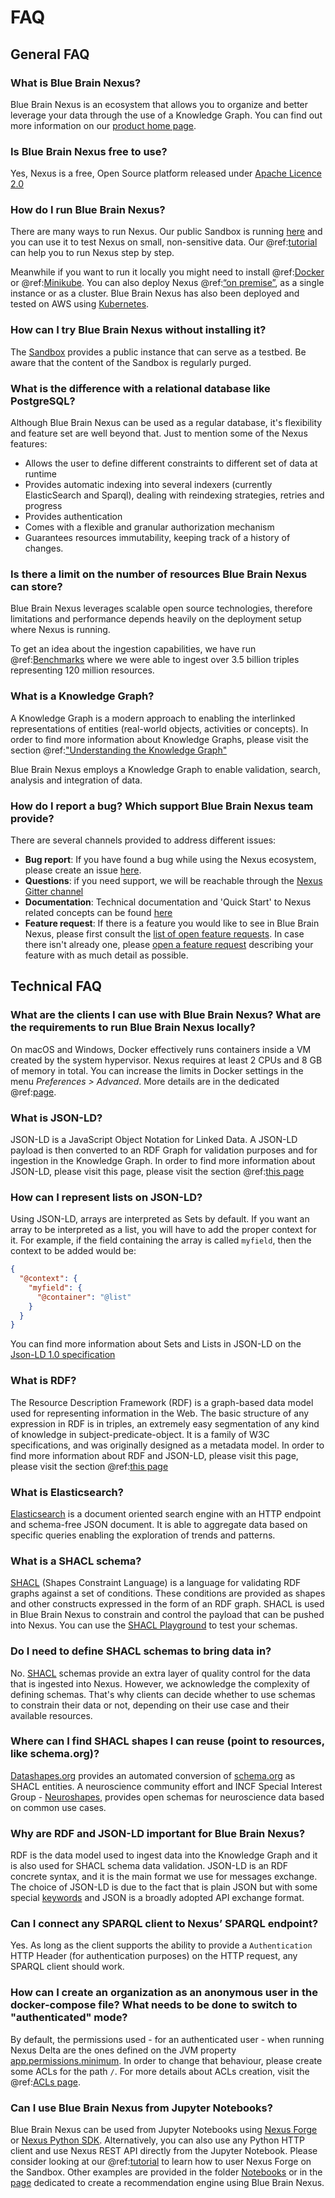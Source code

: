 # FAQ

## General FAQ

### What is Blue Brain Nexus?

Blue Brain Nexus is an ecosystem that allows you to organize and better leverage your data through the use of a Knowledge Graph. You can find out more information on our [product home page](https://bluebrainnexus.io/).

### Is Blue Brain Nexus free to use?

Yes, Nexus is a free, Open Source platform released under [Apache Licence 2.0](https://opensource.org/licenses/Apache-2.0)

### How do I run Blue Brain Nexus?

There are many ways to run Nexus. Our public Sandbox is running [here](https://sandbox.bluebrainnexus.io/web/) and you can use it to test Nexus on small, non-sensitive data. Our @ref:[tutorial](getting-started/try-nexus.md) can help you to run Nexus step by step.

Meanwhile if you want to run it locally you might need to install @ref:[Docker](getting-started/running-nexus.md#docker) or @ref:[Minikube](getting-started/running-nexus.md#run-nexus-locally-with-minikube). You can also deploy Nexus @ref:[“on premise”](getting-started/running-nexus.md#on-premise-cloud-deployment), as a single instance or as a cluster. Blue Brain Nexus has also been deployed and tested on AWS using [Kubernetes](https://kubernetes.io/).

### How can I try Blue Brain Nexus without installing it? 

The [Sandbox](https://sandbox.bluebrainnexus.io/web/) provides a public instance that can serve as a testbed. Be aware that the content of the Sandbox is regularly purged.

### What is the difference with a relational database like PostgreSQL?

Although Blue Brain Nexus can be used as a regular database, it's flexibility and feature set are well beyond that. Just to mention some of the Nexus features:

- Allows the user to define different constraints to different set of data at runtime
- Provides automatic indexing into several indexers (currently ElasticSearch and Sparql), dealing with reindexing strategies, retries and progress
- Provides authentication
- Comes with a flexible and granular authorization mechanism
- Guarantees resources immutability, keeping track of a history of changes.

### Is there a limit on the number of resources Blue Brain Nexus can store?

Blue Brain Nexus leverages scalable open source technologies, therefore limitations and performance depends heavily on the deployment setup where Nexus is running.

To get an idea about the ingestion capabilities, we have run @ref:[Benchmarks](delta/benchmarks.md) where we were able to ingest over 3.5 billion triples representing 120 million resources.

### What is a Knowledge Graph?

A Knowledge Graph is a modern approach to enabling the interlinked representations of entities (real-world objects, activities or concepts). In order to find more information about Knowledge Graphs, please visit the section @ref:["Understanding the Knowledge Graph"](getting-started/understanding-knowledge-graphs.md)

Blue Brain Nexus employs a Knowledge Graph to enable validation, search, analysis and integration of data.

### How do I report a bug? Which support Blue Brain Nexus team provide?

There are several channels provided to address different issues:

- **Bug report**: If you have found a bug while using the Nexus ecosystem, please create an issue [here](https://github.com/BlueBrain/nexus/issues/new?labels=bug).
- **Questions**: if you need support, we will be reachable through the [Nexus Gitter channel](https://gitter.im/BlueBrain/nexus)
- **Documentation**: Technical documentation and 'Quick Start' to Nexus related concepts can be found [here](https://bluebrain.github.io/nexus/docs)
- **Feature request**: If there is a feature you would like to see in Blue Brain Nexus, please first consult the [list of open feature requests](https://github.com/BlueBrain/nexus/issues?q=is%3Aopen+is%3Aissue+label%3Afeature). In case there isn't already one, please [open a feature request](https://github.com/BlueBrain/nexus/issues/new?labels=feature) describing your feature with as much detail as possible.

## Technical FAQ  

### What are the clients I can use with Blue Brain Nexus? What are the requirements to run Blue Brain Nexus locally?

On macOS and Windows, Docker effectively runs containers inside a VM created by the system hypervisor. Nexus requires at least 2 CPUs and 8 GB of memory in total. You can increase the limits in Docker settings in the menu _Preferences > Advanced_. More details are in the dedicated @ref:[page](getting-started/running-nexus.md).

### What is JSON-LD?

JSON-LD is a JavaScript Object Notation for Linked Data. A JSON-LD payload is then converted to an RDF Graph for validation purposes and for ingestion in the Knowledge Graph. In order to find more information about JSON-LD, please visit this page, please visit the section @ref:[this page](getting-started/understanding-knowledge-graphs.md#json-ld)

### How can I represent lists on JSON-LD?

Using JSON-LD, arrays are interpreted as Sets by default. If you want an array to be interpreted as a list, you will have to add the proper context for it. For example, if the field containing the array is called `myfield`, then the context to be added would be:

```json
{
  "@context": {
    "myfield": {
      "@container": "@list"
    }
  }
}
```

You can find more information about Sets and Lists in JSON-LD on the [Json-LD 1.0 specification](https://www.w3.org/TR/json-ld/#sets-and-lists)

### What is RDF?

The Resource Description Framework (RDF) is a graph-based data model used for representing information in the Web. The basic structure of any expression in RDF is in triples, an extremely easy segmentation of any kind of knowledge in subject-predicate-object. It is a family of W3C specifications, and was originally designed as a metadata model. In order to find more information about RDF and JSON-LD, please visit this page, please visit the section @ref:[this page](getting-started/understanding-knowledge-graphs.md#rdf)

### What is Elasticsearch?

[Elasticsearch](https://www.elastic.co/elastic-stack) is a document oriented search engine with an HTTP endpoint and schema-free JSON document. It is able to aggregate data based on specific queries enabling the exploration of trends and patterns.

### What is a SHACL schema?

[SHACL](https://www.w3.org/TR/shacl/) (Shapes Constraint Language) is a language for validating RDF graphs against a set of conditions. These conditions are provided as shapes and other constructs expressed in the form of an RDF graph. SHACL is used in Blue Brain Nexus to constrain and control the payload that can be pushed into Nexus. You can use the [SHACL Playground](https://shacl.org/playground/) to test your schemas.

### Do I need to define SHACL schemas to bring data in?

No. [SHACL](https://www.w3.org/TR/shacl/) schemas provide an extra layer of quality control for the data that is ingested into Nexus. However, we acknowledge the complexity of defining schemas. That's why clients can decide whether to use schemas to constrain their data or not, depending on their use case and their available resources.

### Where can I find SHACL shapes I can reuse (point to resources, like schema.org)?

[Datashapes.org](http://datashapes.org/) provides an automated conversion of [schema.org](https://schema.org/) as SHACL entities. A neuroscience community effort and INCF Special Interest Group - [Neuroshapes](https://github.com/INCF/neuroshapes), provides open schemas for neuroscience data based on common use cases.

### Why are RDF and JSON-LD important for Blue Brain Nexus?

RDF is the data model used to ingest data into the Knowledge Graph and it is also used for SHACL schema data validation. JSON-LD is an RDF concrete syntax, and it is the main format we use for messages exchange. The choice of JSON-LD is due to the fact that is plain JSON but with some special [keywords](https://json-ld.org/spec/latest/json-ld/#syntax-tokens-and-keywords) and JSON is a broadly adopted API exchange format.

### Can I connect any SPARQL client to Nexus’ SPARQL endpoint?

Yes. As long as the client supports the ability to provide a `Authentication` HTTP Header (for authentication purposes) on the HTTP request, any SPARQL client should work.

### How can I create an organization as an anonymous user in the docker-compose file? What needs to be done to switch to "authenticated" mode?

By default, the permissions used - for an authenticated user - when running Nexus Delta are the ones defined on the JVM property [app.permissions.minimum](https://github.com/BlueBrain/nexus/blob/master/delta/src/main/resources/app.conf#L213).
In order to change that behaviour, please create some ACLs for the path `/`. For more details about ACLs creation, visit the @ref:[ACLs page](delta/api/iam-acls-api.md#create-acls).

### Can I use Blue Brain Nexus from Jupyter Notebooks?

Blue Brain Nexus can be used from Jupyter Notebooks using [Nexus Forge](https://github.com/blueBrain/nexus-forge) or [Nexus Python SDK](https://github.com/BlueBrain/nexus-python-sdk/). Alternatively, you can also use any Python HTTP client and use Nexus REST API directly from the Jupyter Notebook.
Please consider looking at our @ref:[tutorial](getting-started/try-nexus.md) to learn how to user Nexus Forge on the Sandbox.
Other examples are provided in the folder [Notebooks](https://github.com/BlueBrain/nexus-python-sdk/tree/master/notebooks) or in the [page](https://github.com/BlueBrain/nexus/blob/master/src/main/paradox/docs/tutorial/notebooks/Recommendation%20System%20via%20Nexus.ipynb) dedicated to create a recommendation engine using Blue Brain Nexus.
